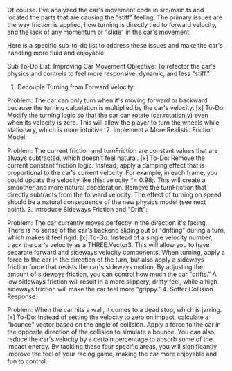 Of course. I've analyzed the car's movement code in src/main.ts and located the parts that are causing the "stiff" feeling. The primary issues are the way friction is applied, how turning is directly tied to forward velocity, and the lack of any momentum or "slide" in the car's movement.

Here is a specific sub-to-do list to address these issues and make the car's handling more fluid and enjoyable:

Sub To-Do List: Improving Car Movement
Objective: To refactor the car's physics and controls to feel more responsive, dynamic, and less "stiff."

1. Decouple Turning from Forward Velocity:

Problem: The car can only turn when it's moving forward or backward because the turning calculation is multiplied by the car's velocity.
[x] To-Do: Modify the turning logic so that the car can rotate (car.rotation.y) even when its velocity is zero. This will allow the player to turn the wheels while stationary, which is more intuitive.
2. Implement a More Realistic Friction Model:

Problem: The current friction and turnFriction are constant values that are always subtracted, which doesn't feel natural.
[x] To-Do:
Remove the current constant friction logic.
Instead, apply a damping effect that is proportional to the car's current velocity. For example, in each frame, you could update the velocity like this: velocity *= 0.98;. This will create a smoother and more natural deceleration.
Remove the turnFriction that directly subtracts from the forward velocity. The effect of turning on speed should be a natural consequence of the new physics model (see next point).
3. Introduce Sideways Friction and "Drift":

Problem: The car currently moves perfectly in the direction it's facing. There is no sense of the car's backend sliding out or "drifting" during a turn, which makes it feel rigid.
[x] To-Do:
Instead of a single velocity number, track the car's velocity as a THREE.Vector3. This will allow you to have separate forward and sideways velocity components.
When turning, apply a force to the car in the direction of the turn, but also apply a sideways friction force that resists the car's sideways motion.
By adjusting the amount of sideways friction, you can control how much the car "drifts." A low sideways friction will result in a more slippery, drifty feel, while a high sideways friction will make the car feel more "grippy."
4. Softer Collision Response:

Problem: When the car hits a wall, it comes to a dead stop, which is jarring.
[x] To-Do:
Instead of setting the velocity to zero on impact, calculate a "bounce" vector based on the angle of collision.
Apply a force to the car in the opposite direction of the collision to simulate a bounce. You can also reduce the car's velocity by a certain percentage to absorb some of the impact energy.
By tackling these four specific areas, you will significantly improve the feel of your racing game, making the car more enjoyable and fun to control. 